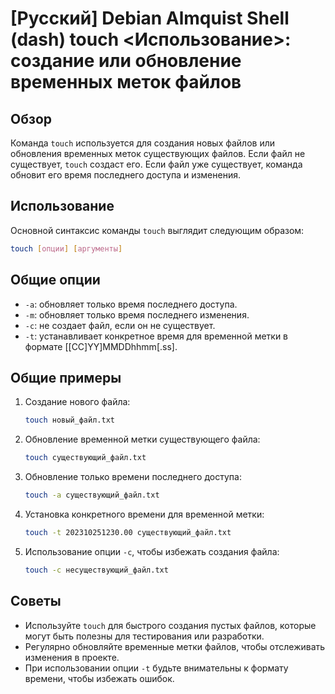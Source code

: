 # [Русский] Debian Almquist Shell (dash) touch <Использование>: создание или обновление временных меток файлов

## Обзор
Команда `touch` используется для создания новых файлов или обновления временных меток существующих файлов. Если файл не существует, `touch` создаст его. Если файл уже существует, команда обновит его время последнего доступа и изменения.

## Использование
Основной синтаксис команды `touch` выглядит следующим образом:

```bash
touch [опции] [аргументы]
```

## Общие опции
- `-a`: обновляет только время последнего доступа.
- `-m`: обновляет только время последнего изменения.
- `-c`: не создает файл, если он не существует.
- `-t`: устанавливает конкретное время для временной метки в формате [[CC]YY]MMDDhhmm[.ss].

## Общие примеры
1. Создание нового файла:
   ```bash
   touch новый_файл.txt
   ```

2. Обновление временной метки существующего файла:
   ```bash
   touch существующий_файл.txt
   ```

3. Обновление только времени последнего доступа:
   ```bash
   touch -a существующий_файл.txt
   ```

4. Установка конкретного времени для временной метки:
   ```bash
   touch -t 202310251230.00 существующий_файл.txt
   ```

5. Использование опции `-c`, чтобы избежать создания файла:
   ```bash
   touch -c несуществующий_файл.txt
   ```

## Советы
- Используйте `touch` для быстрого создания пустых файлов, которые могут быть полезны для тестирования или разработки.
- Регулярно обновляйте временные метки файлов, чтобы отслеживать изменения в проекте.
- При использовании опции `-t` будьте внимательны к формату времени, чтобы избежать ошибок.